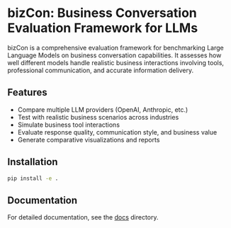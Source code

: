 # bizCon: Business Conversation Evaluation Framework for LLMs

bizCon is a comprehensive evaluation framework for benchmarking Large Language Models on business conversation capabilities. It assesses how well different models handle realistic business interactions involving tools, professional communication, and accurate information delivery.

## Features

- Compare multiple LLM providers (OpenAI, Anthropic, etc.)
- Test with realistic business scenarios across industries
- Simulate business tool interactions
- Evaluate response quality, communication style, and business value
- Generate comparative visualizations and reports

## Installation

```bash
pip install -e .
```

## Documentation

For detailed documentation, see the [docs](docs/) directory.

